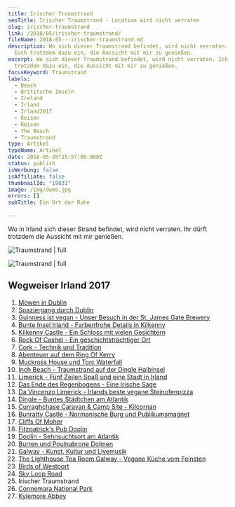```yaml
---
title: Irischer Traumstrand
seoTitle: Irischer Traumstrand - Location wird nicht verraten
slug: irischer-traumstrand
link: /2018/05/irischer-traumstrand/
fileName: 2018-05---irischer-traumstrand.md
description: Wo sich dieser Traumstrand befindet, wird nicht verraten. Ich lade
  Euch trotzdem dazu ein, die Aussicht mit mir zu genießen.
excerpt: Wo sich dieser Traumstrand befindet, wird nicht verraten. Ich lade Euch
  trotzdem dazu ein, die Aussicht mit mir zu genießen.
focusKeyword: Traumstrand
labels:
  - Beach
  - Brititsche Inseln
  - Ireland
  - Irland
  - Irland2017
  - Reisen
  - Reisen
  - The Beach
  - Traumstrand
type: Artikel
typeName: Artikel
date: 2018-05-20T15:57:05.000Z
status: publish
isWerbung: false
isAffiliate: false
thumbnailId: "19831"
image: /img/demo.jpg
errors: []
subTitle: Ein Ort der Ruhe
  
---
```


Wo in Irland sich dieser Strand befindet, wird nicht verraten. Ihr dürft
trotzdem die Aussicht mit mir genießen.

![Traumstrand | full](http://cardamonchai.com/wp-content/uploads/2018/02/38452580050_15f56bbc2d_k-960x283.jpg)

![Traumstrand | full](http://cardamonchai.com/wp-content/uploads/2018/02/26390516718_9a860e911a_k-960x223.jpg)

## Wegweiser Irland 2017

1.  [Möwen in Dublin](/2017/10/moewen-in-dublin/)
1.  [Spaziergang durch Dublin](/2017/10/kleiner-spaziergang-durch-dublin/)
1.  [Guinness ist vegan - Unser Besuch in der St. James Gate Brewery](/2017/10/guinness-ist-vegan-brauerei-besuch/)
1.  [Bunte Insel Irland - Farbenfrohe Details in Kilkenny](/2017/11/kilkenny-bunte-insel-irland/)
1.  [Kilkenny Castle - Ein Schloss mit vielen Gesichtern](/2017/11/kilkenny-castle/)
1.  [Rock Of Cashel - Ein geschichtsträchtiger Ort](/2017/11/rock-of-cashel/)
1.  [Cork - Technik und Tradition](/2017/12/cork/)
1.  [Abenteuer auf dem Ring Of Kerry](/2018/01/ring-of-kerry/)
1.  [Muckross House und Torc Waterfall](/2018/02/muckross-house-und-torc-waterfall-irland/)
1.  [Inch Beach - Traumstrand auf der Dingle Halbinsel](/2018/02/lieblingsstrand-inch-beach/)
1.  [Limerick - Fünf Zeilen Spaß und eine Stadt in Irland](/2018/02/limerick/)
1.  [Das Ende des Regenbogens - Eine Irische Sage](/2018/02/das-ende-des-regenbogens/)
1.  [Da Vincenzo Limerick - Irlands beste vegane Steinofenpizza](/2018/03/da-vincenzo-limerick/)
1.  [Dingle - Buntes Städtchen am Atlantik](/2018/03/dingle/)
1.  [Curraghchase Caravan &amp; Camp Site - Kilcornan](/2018/03/curraghchase-caravan-camp-site/)
1.  [Bunratty Castle - Normanische Burg und Publikumsmagnet](/2018/03/bunratty-castle/)
1.  [Cliffs Of Moher](/2018/04/cliffs-of-moher/)
1.  [Fitzpatrick's Pub Doolin](/2018/04/fitzpatricks-pub-doolin/)
1.  [Doolin - Sehnsuchtsort am Atlantik](/2018/04/doolin/)
1.  [Burren und Poulnabrone Dolmen](/2018/04/poulnabrone-dolmen-burren/)
1.  [Galway - Kunst, Kultur und Livemusik](/2018/04/galway/)
1.  [The Lighthouse Tea Room Galway - Vegane Küche vom Feinsten](/2018/05/the-lighthouse-tea-room-galway/)
1.  [Birds of Westport](/2018/05/birds-of-westport/)
1.  [Sky Loop Road](/2018/05/sky-loop-road-clifden/)
1.  Irischer Traumstrand
1.  [Connemara National Park](/2018/05/connemara-national-park/)
1.  [Kylemore Abbey](/2018/05/kylemore-abbey/)

  